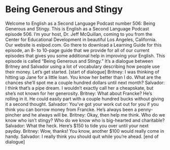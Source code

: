 # Being Generous and Stingy

Welcome to English as a Second Language Podcast number 506: Being Generous and Stingy.  This is English as a Second Language Podcast episode 506.  I’m your host, Dr. Jeff McQuillan, coming to you from the Center for Educational Development in beautiful Los Angeles, California.  Our website is eslpod.com.  Go there to download a Learning Guide for this episode, an 8- to 10-page guide that we provide for all of our current episodes that gives you some additional help in improving your English.  This episode is called “Being Generous and Stingy.”  It’s a dialogue between Britney and Salvador using a lot of vocabulary describing how people use their money.  Let’s get started.  [start of dialogue]  Britney:  I was thinking of hitting up Jane for a little loan.  You know her better than I do.  What are the chances she’ll spot me a couple hundred dollars until next month?  Salvador:  I think that’s a pipe dream.  I wouldn’t exactly call her a cheapskate, but she’s not known for her generosity.  Britney:  What about Francke?  He’s rolling in it.  He could easily part with a couple hundred bucks without giving it a second thought.  Salvador:  You’ve got your work cut out for you if you think you can borrow money from Francke.  He’s always been a penny-pincher and he always will be.    Britney:  Okay, then help me think.  Who do we know who isn’t stingy?  Who do we know who is big-hearted and charitable?  Salvador:  What the heck.  Here’s $150 to tide you over until your next payday.    Britney:  Wow, thanks!  You know, another $100 would really come in handy.  Salvador:  I really think you should quit while you’re ahead.  [end of dialogue] 